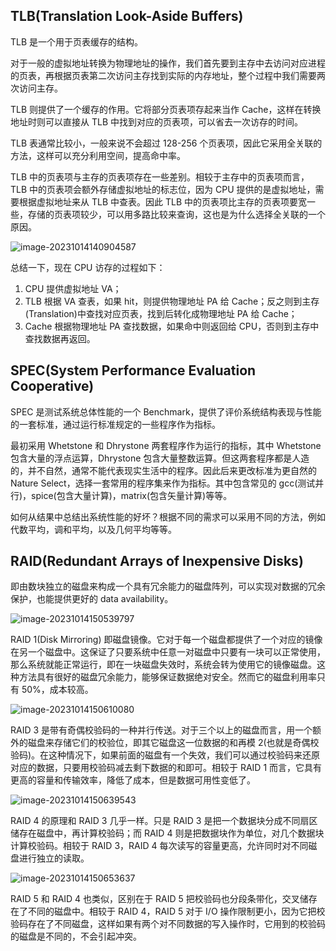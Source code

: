 ## TLB(Translation Look-Aside Buffers)

TLB 是一个用于页表缓存的结构。

对于一般的虚拟地址转换为物理地址的操作，我们首先要到主存中去访问对应进程的页表，再根据页表第二次访问主存找到实际的内存地址，整个过程中我们需要两次访问主存。

TLB 则提供了一个缓存的作用。它将部分页表项存起来当作 Cache，这样在转换地址时则可以直接从 TLB 中找到对应的页表项，可以省去一次访存的时间。

TLB 表通常比较小，一般来说不会超过 128-256 个页表项，因此它采用全关联的方法，这样可以充分利用空间，提高命中率。

TLB 中的页表项与主存的页表项存在一些差别。相较于主存中的页表项而言，TLB 中的页表项会额外存储虚拟地址的标志位，因为 CPU 提供的是虚拟地址，需要根据虚拟地址来从 TLB 中查表。因此 TLB 中的页表项比主存的页表项要宽一些，存储的页表项较少，可以用多路比较来查询，这也是为什么选择全关联的一个原因。

![image-20231014140904587](https://clorf-imagehost.oss-cn-shanghai.aliyuncs.com/2023/10/image-20231014140904587-49a861.png)

总结一下，现在 CPU 访存的过程如下：

1. CPU 提供虚拟地址 VA；
2. TLB 根据 VA 查表，如果 hit，则提供物理地址 PA 给 Cache；反之则到主存(Translation)中查找对应页表，找到后转化成物理地址 PA 给 Cache；
3. Cache 根据物理地址 PA 查找数据，如果命中则返回给 CPU，否则到主存中查找数据再返回。

## SPEC(System Performance Evaluation Cooperative)

SPEC 是测试系统总体性能的一个 Benchmark，提供了评价系统结构表现与性能的一套标准，通过运行标准规定的一些程序作为指标。

最初采用 Whetstone 和 Dhrystone 两套程序作为运行的指标，其中 Whetstone 包含大量的浮点运算，Dhrystone 包含大量整数运算。但这两套程序都是人造的，并不自然，通常不能代表现实生活中的程序。因此后来更改标准为更自然的 Nature Select，选择一套常用的程序集来作为指标。其中包含常见的 gcc(测试并行)，spice(包含大量计算)，matrix(包含矢量计算)等等。

如何从结果中总结出系统性能的好坏？根据不同的需求可以采用不同的方法，例如代数平均，调和平均，以及几何平均等等。

## RAID(Redundant Arrays of Inexpensive Disks)

即由数块独立的磁盘来构成一个具有冗余能力的磁盘阵列，可以实现对数据的冗余保护，也能提供更好的 data availability。

![image-20231014150539797](https://clorf-imagehost.oss-cn-shanghai.aliyuncs.com/2023/10/image-20231014150539797-9d29b3.png)

RAID 1(Disk Mirroring) 即磁盘镜像。它对于每一个磁盘都提供了一个对应的镜像在另一个磁盘中。这保证了只要系统中任意一对磁盘中只要有一块可以正常使用，那么系统就能正常运行，即在一块磁盘失效时，系统会转为使用它的镜像磁盘。这种方法具有很好的磁盘冗余能力，能够保证数据绝对安全。然而它的磁盘利用率只有 50%，成本较高。

![image-20231014150610080](https://clorf-imagehost.oss-cn-shanghai.aliyuncs.com/2023/10/image-20231014150610080-c1299b.png)

RAID 3 是带有奇偶校验码的一种并行传送。对于三个以上的磁盘而言，用一个额外的磁盘来存储它们的校验位，即其它磁盘这一位数据的和再模 2(也就是奇偶校验码)。在这种情况下，如果前面的磁盘有一个失效，我们可以通过校验码来还原对应的数据，只要用校验码减去剩下数据的和即可。相较于 RAID 1 而言，它具有更高的容量和传输效率，降低了成本，但是数据可用性变低了。

![image-20231014150639543](https://clorf-imagehost.oss-cn-shanghai.aliyuncs.com/2023/10/image-20231014150639543-dc9df6.png)

RAID 4 的原理和 RAID 3 几乎一样。只是 RAID 3 是把一个数据块分成不同扇区储存在磁盘中，再计算校验码；而 RAID 4 则是把数据块作为单位，对几个数据块计算校验码。相较于 RAID 3，RAID 4 每次读写的容量更高，允许同时对不同磁盘进行独立的读取。

![image-20231014150653637](https://clorf-imagehost.oss-cn-shanghai.aliyuncs.com/2023/10/image-20231014150653637-7615a5.png)

RAID 5 和 RAID 4 也类似，区别在于 RAID 5 把校验码也分段条带化，交叉储存在了不同的磁盘中。相较于 RAID 4，RAID 5 对于 I/O 操作限制更小，因为它把校验码存在了不同磁盘，这样如果有两个对不同数据的写入操作时，它用到的校验码的磁盘是不同的，不会引起冲突。